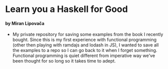 # Learn you a Haskell for Good
#### by Miran Lipovača

* My private repository for saving some examples from the book I recently bought. Since this is my first experience with functional programming (other then playing with ramdajs and lodash in JS), I wanted to save all the examples to a repo so I can go back to it when I forget something. Functional programming is quiet different from imperative way we've been thought for so long so it takes time to adept.
